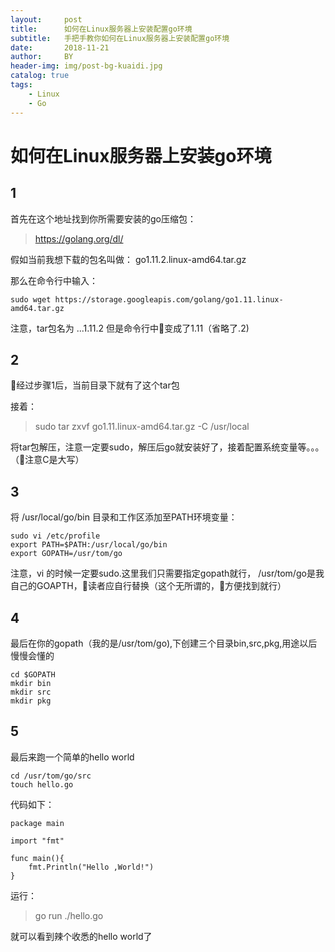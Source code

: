 ```yaml
---
layout:     post
title:      如何在Linux服务器上安装配置go环境
subtitle:   手把手教你如何在Linux服务器上安装配置go环境
date:       2018-11-21
author:     BY
header-img: img/post-bg-kuaidi.jpg
catalog: true
tags:
    - Linux
    - Go
---
```


#    如何在Linux服务器上安装go环境

## 1
首先在这个地址找到你所需要安装的go压缩包：

>https://golang.org/dl/ 

假如当前我想下载的包名叫做：
go1.11.2.linux-amd64.tar.gz

那么在命令行中输入：

```
sudo wget https://storage.googleapis.com/golang/go1.11.linux-amd64.tar.gz
```


注意，tar包名为 ...1.11.2 但是命令行中变成了1.11（省略了.2)

## 2 
经过步骤1后，当前目录下就有了这个tar包

接着：

>sudo tar zxvf go1.11.linux-amd64.tar.gz -C /usr/local

将tar包解压，注意一定要sudo，解压后go就安装好了，接着配置系统变量等。。。（注意C是大写）

## 3
将 /usr/local/go/bin 目录和工作区添加至PATH环境变量：
```
sudo vi /etc/profile
export PATH=$PATH:/usr/local/go/bin
export GOPATH=/usr/tom/go
```

注意，vi 的时候一定要sudo.这里我们只需要指定gopath就行， /usr/tom/go是我自己的GOAPTH，读者应自行替换（这个无所谓的，方便找到就行）

## 4
最后在你的gopath（我的是/usr/tom/go),下创建三个目录bin,src,pkg,用途以后慢慢会懂的

```
cd $GOPATH
mkdir bin
mkdir src
mkdir pkg
```

## 5 
最后来跑一个简单的hello world
```
cd /usr/tom/go/src
touch hello.go
```
代码如下：
```
package main

import "fmt"

func main(){
    fmt.Println("Hello ,World!")
}

```
运行：
>go run ./hello.go

就可以看到辣个收悉的hello world了